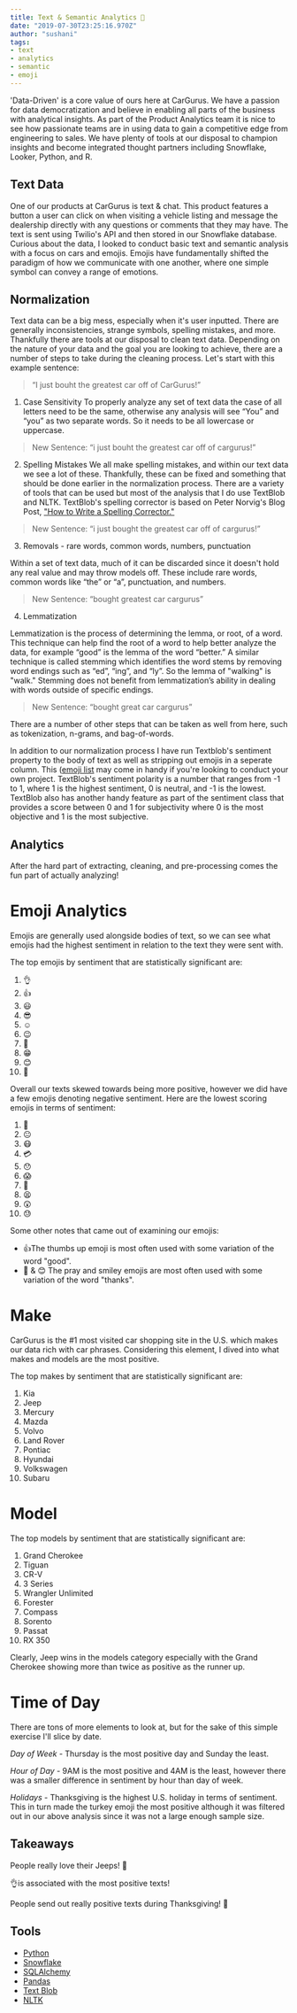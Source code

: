 ```yaml
---
title: Text & Semantic Analytics 📱
date: "2019-07-30T23:25:16.970Z"
author: "sushani" 
tags:
- text
- analytics
- semantic
- emoji
---
```



'Data-Driven' is a core value of ours here at CarGurus. We have a passion for data democratization and believe in enabling all parts of the business with analytical insights. As part of the Product Analytics team it is nice to see how passionate teams are in using data to gain a competitive edge from engineering to sales. We have plenty of tools at our disposal to champion insights and become integrated thought partners including Snowflake, Looker, Python, and R.

## Text Data

One of our products at CarGurus is text & chat. This product features a button a user can click on when visiting a vehicle listing and message the dealership directly with any questions or  comments that they may have. The text is sent using Twilio's API and then stored in our Snowflake database. Curious about the data, I looked to conduct basic text and semantic analysis with a focus on cars and emojis. Emojis have fundamentally shifted the paradigm of how we communicate with one another, where one simple symbol can convey a range of emotions. 

## Normalization

Text data can be a big mess, especially when it's user inputted. There are generally inconsistencies, strange symbols, spelling mistakes, and more. Thankfully there are tools at our disposal to clean text data. Depending on the nature of your data and the goal you are looking to achieve, there are a number of steps to take during the cleaning process. Let's start with this example sentence:

> “I just bouht the greatest car off of CarGurus!” 

1. Case Sensitivity 
To properly analyze any set of text data the case of all letters need to be the same, otherwise any analysis will see “You” and “you” as two separate words. So it needs to be all lowercase or uppercase. 

> New Sentence: “i just bouht the greatest car off of cargurus!” 

2. Spelling Mistakes 
We all make spelling mistakes, and within our text data we see a lot of these. Thankfully, these can be fixed and something that should be done earlier in the normalization process. There are a variety of tools that can be used but most of the analysis that I do use TextBlob and NLTK. TextBlob's spelling corrector is based on Peter Norvig's Blog Post, ["How to Write a Spelling Corrector."](https://norvig.com/spell-correct.html) 

> New Sentence: “i just bought the greatest car off of cargurus!”

3. Removals - rare words, common words, numbers, punctuation

Within a set of text data, much of it can be discarded since it doesn't hold any real value and may throw models off. These include rare words, common words like “the” or “a”, punctuation, and numbers. 

> New Sentence: “bought greatest car cargurus” 

4. Lemmatization 

Lemmatization is the process of determining the lemma, or root, of a word. This technique can help find the root of a word to help better analyze the data, for example “good” is the lemma of the word “better.” A similar technique is called stemming which identifies the word stems by removing word endings such as “ed”, “ing”, and “ly”. So the lemma of "walking" is "walk." Stemming does not benefit from lemmatization’s ability in dealing with words outside of specific endings. 

> New Sentence: “bought great car cargurus” 

There are a number of other steps that can be taken as well from here, such as tokenization, n-grams, and bag-of-words.

In addition to our normalization process I have run Textblob's sentiment property to the body of text as well as stripping out emojis in a seperate column. This ([emoji list](https://github.com/theraot/emoji) may come in handy if you're looking to conduct your own project. TextBlob's sentiment polarity is a number that ranges from -1 to 1, where 1 is the highest sentiment, 0 is neutral, and -1 is the lowest. TextBlob also has another handy feature as part of the sentiment class that provides a score between 0 and 1 for subjectivity where 0 is the most objective and 1 is the most subjective. 

## Analytics

After the hard part of extracting, cleaning, and pre-processing comes the fun part of actually analyzing! 

# Emoji Analytics

Emojis are generally used alongside bodies of text, so we can see what emojis had the highest sentiment in relation to the text they were sent with. 

The top emojis by sentiment that are statistically significant are: 

1. 👌
2. 👍
3. 😃
4. 😎
5. ☺
6. 😉
7. 🙂
8. 😁
9. 😊
10. 🙏

Overall our texts skewed towards being more positive, however we did have a few emojis denoting negative sentiment. Here are the lowest scoring emojis in terms of sentiment:

1. 😤
2. 😐
3. 😷
4. 💳
5. 😯
6. 😱
7. 🛑
8. 😫
9. 😲
10. 😓

Some other notes that came out of examining our emojis:

* 👍The thumbs up emoji is most often used with some variation of the word "good". 
* 🙏 & 😊 The pray and smiley emojis are most often used with some variation of the word "thanks". 

# Make

CarGurus is the #1 most visited car shopping site in the U.S. which makes our data rich with car phrases. Considering this element, I dived into what makes and models are the most positive. 

The top makes by sentiment that are statistically significant are:

1. Kia 
2. Jeep
3. Mercury 
4. Mazda
5. Volvo
6. Land Rover
7. Pontiac 
8. Hyundai 
9. Volkswagen 
10. Subaru 

# Model

The top models by sentiment that are statistically significant are:

1. Grand Cherokee 
2. Tiguan 
3. CR-V 
4. 3 Series  
5. Wrangler Unlimited 
6. Forester 
7. Compass 
8. Sorento 
9. Passat 
10. RX 350

Clearly, Jeep wins in the models category especially with the Grand Cherokee showing more than twice as positive as the runner up. 

# Time of Day 

There are tons of more elements to look at, but for the sake of this simple exercise I'll slice by date. 

*Day of Week* - Thursday is the most positive day and Sunday the least.

*Hour of Day* - 9AM is the most positive and 4AM is the least, however there was a smaller difference in sentiment by hour than day of week. 

*Holidays* - Thanksgiving is the highest U.S. holiday in terms of sentiment. This in turn made the turkey emoji the most positive although it was filtered out in our above analysis since it was not a large enough sample size.


## Takeaways

People really love their Jeeps! 🚗

👌is associated with the most positive texts!

People send out really positive texts during Thanksgiving! 🦃 


## Tools

* [Python](https://www.python.org/)
* [Snowflake](https://www.snowflake.com/)
* [SQLAlchemy](https://pypi.org/project/SQLAlchemy/)
* [Pandas](https://pandas.pydata.org/)
* [Text Blob](https://textblob.readthedocs.io/en/dev/)
* [NLTK](https://www.nltk.org/)